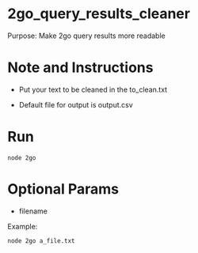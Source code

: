# 2go_query_results_cleaner
Purpose: Make 2go query results more readable

# Note and Instructions

- Put your text to be cleaned in the to_clean.txt

- Default file for output is output.csv

# Run
```node 2go```

# Optional Params
 - filename

Example: 

```node 2go a_file.txt```


